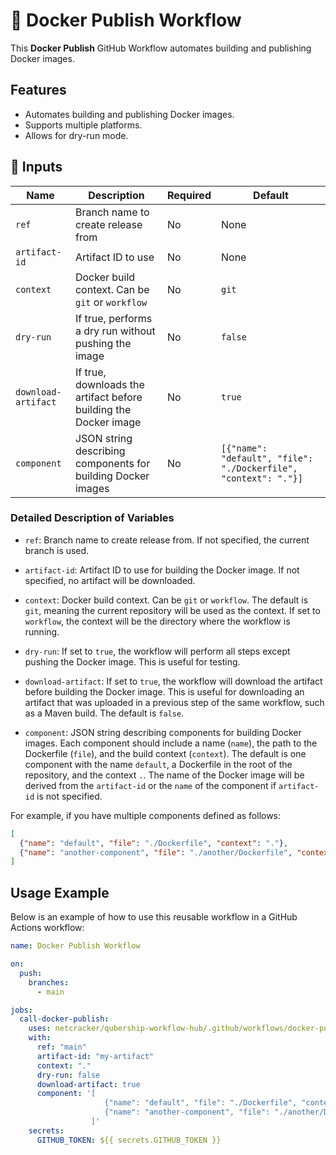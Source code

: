 # 🚀 Docker Publish Workflow

This **Docker Publish** GitHub Workflow automates building and publishing Docker images.

## Features

- Automates building and publishing Docker images.
- Supports multiple platforms.
- Allows for dry-run mode.

## 📌 Inputs

| Name              | Description                                                                 | Required | Default |
| ----------------- | --------------------------------------------------------------------------- | -------- | ------- |
| `ref`             | Branch name to create release from                                          | No       | None    |
| `artifact-id`     | Artifact ID to use                                                          | No       | None    |
| `context`         | Docker build context. Can be `git` or `workflow`                            | No       | `git`   |
| `dry-run`         | If true, performs a dry run without pushing the image                       | No       | `false` |
| `download-artifact` | If true, downloads the artifact before building the Docker image          | No       | `true`  |
| `component`       | JSON string describing components for building Docker images                | No       | `[{"name": "default", "file": "./Dockerfile", "context": "."}]` |

### Detailed Description of Variables

- `ref`: Branch name to create release from. If not specified, the current branch is used.
- `artifact-id`: Artifact ID to use for building the Docker image. If not specified, no artifact will be downloaded.
- `context`: Docker build context. Can be `git` or `workflow`. The default is `git`, meaning the current repository will be used as the context. If set to `workflow`, the context will be the directory where the workflow is running.
- `dry-run`: If set to `true`, the workflow will perform all steps except pushing the Docker image. This is useful for testing.
- `download-artifact`: If set to `true`, the workflow will download the artifact before building the Docker image. This is useful for downloading an artifact that was uploaded in a previous step of the same workflow, such as a Maven build. The default is `false`.

- `component`: JSON string describing components for building Docker images. Each component should include a name (`name`), the path to the Dockerfile (`file`), and the build context (`context`). The default is one component with the name `default`, a Dockerfile in the root of the repository, and the context `.`. The name of the Docker image will be derived from the `artifact-id` or the `name` of the component if `artifact-id` is not specified.

For example, if you have multiple components defined as follows:
```json
[
  {"name": "default", "file": "./Dockerfile", "context": "."},
  {"name": "another-component", "file": "./another/Dockerfile", "context": "./another"}
]
```

## Usage Example

Below is an example of how to use this reusable workflow in a GitHub Actions workflow:

```yaml
name: Docker Publish Workflow

on:
  push:
    branches:
      - main

jobs:
  call-docker-publish:
    uses: netcracker/qubership-workflow-hub/.github/workflows/docker-publish.yml@main
    with:
      ref: "main"
      artifact-id: "my-artifact"
      context: "."
      dry-run: false
      download-artifact: true
      component: '[
                     {"name": "default", "file": "./Dockerfile", "context": "."},
                     {"name": "another-component", "file": "./another/Dockerfile", "context": "./another"}
                  ]'
    secrets:
      GITHUB_TOKEN: ${{ secrets.GITHUB_TOKEN }}
```